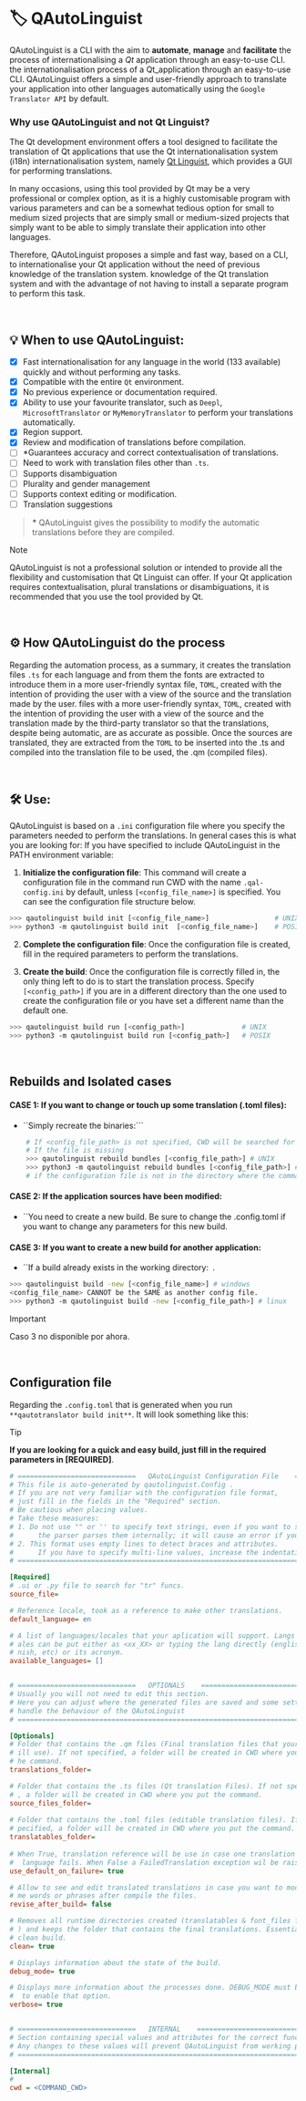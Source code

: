 # 🏷️ QAutoLinguist

QAutoLinguist is a CLI with the aim to **automate**, **manage** and **facilitate** the process of internationalising a _Qt_ application through an easy-to-use CLI. 
the internationalisation process of a Qt_application through an easy-to-use CLI.
QAutoLinguist offers a simple and user-friendly approach to translate your application into other languages automatically using the ``Google Translator API`` by default. 

### Why use QAutoLinguist and not Qt Linguist?
The Qt development environment offers a tool designed to facilitate the translation of Qt applications that use the Qt internationalisation system (i18n)
internationalisation system, namely [Qt Linguist](https://doc.qt.io/qt-5/qtlinguist-index.html), which provides a GUI for performing translations.

In many occasions, using this tool provided by Qt may be a very professional or complex option, 
as it is a highly customisable program with various parameters and can be a somewhat tedious option for small to medium sized projects that are simply
small or medium-sized projects that simply want to be able to simply translate their application into other languages.

Therefore, QAutoLinguist proposes a simple and fast way, based on a CLI, to internationalise your Qt application without the need of previous knowledge of the translation system.
knowledge of the Qt translation system and with the advantage of not having to install a separate program to perform this task.

<br>

## 💡 When to use QAutoLinguist:
- [x] Fast internationalisation for any language in the world (133 available) quickly and without performing any tasks.
- [x] Compatible with the entire ``Qt`` environment.
- [x] No previous experience or documentation required.
- [x] Ability to use your favourite translator, such as ``Deepl``, ``MicrosoftTranslator`` or ``MyMemoryTranslator`` to perform your translations automatically.
- [x] Region support.
- [x] Review and modification of translations before compilation.
- [ ] *Guarantees accuracy and correct contextualisation of translations.
- [ ] Need to work with translation files other than ``.ts``.
- [ ] Supports disambiguation
- [ ] Plurality and gender management
- [ ] Supports context editing or modification.
- [ ] Translation suggestions

> __*__ QAutoLinguist gives the possibility to modify the automatic translations before they are compiled.

> [!NOTE]
> QAutoLinguist is not a professional solution or intended to provide all the flexibility and customisation that Qt Linguist can offer.
> If your Qt application requires contextualisation, plural translations or disambiguations, it is recommended that you use the tool provided by Qt.

<br>

## ⚙️ How QAutoLinguist do the process
Regarding the automation process, as a summary, it creates the translation files ``.ts`` for each language and from them the fonts are extracted to introduce them 
in a more user-friendly syntax file, ``TOML``, created with the intention of providing the user with a view of the source and the translation made by the user. 
files with a more user-friendly syntax, ``TOML``, created with the intention of providing the user with a view of the source and the translation made by 
the third-party translator so that the translations, despite being automatic, are as accurate as possible.
Once the sources are translated, they are extracted from the ``TOML`` to be inserted into the .ts and compiled into the translation file to be used, the .qm (compiled files).

<br>

## 🛠️ Use:
QAutoLinguist is based on a ``.ini`` configuration file where you specify the parameters needed to perform the translations.
In general cases this is what you are looking for:
If you have specified to include QAutoLinguist in the PATH environment variable:

1. **Initialize the configuration file**:
This command will create a configuration file in the command run CWD with the name ``.qal-config.ini`` by default, unless ``[<config_file_name>]``
is specified.
You can see the configuration file structure below.

  ```bash
  >>> qautolinguist build init [<config_file_name>]                # UNIX
  >>> python3 -m qautolinguist build init  [<config_file_name>]    # POSIX
  ```
  
2. **Complete the configuration file**:
Once the configuration file is created, fill in the required parameters to perform the translations.

3. **Create the build**:
Once the configuration file is correctly filled in, the only thing left to do is to start the translation process.
Specify ``[<config_path>]`` if you are in a different directory than the one used to create the configuration file or you have set a different name than the default one.

  ```bash
  >>> qautolinguist build run [<config_path>]              # UNIX
  >>> python3 -m qautolinguist build run [<config_path>]   # POSIX
  ```

<br>

## Rebuilds and Isolated cases

#### CASE 1: If you want to change or touch up some translation (.toml files):
- ``Simply recreate the binaries:```
```bash
    # If <config_file_path> is not specified, CWD will be searched for a TOML file named [.config.toml].
    # If the file is missing
    >>> qautolinguist rebuild bundles [<config_file_path>] # UNIX
    >>> python3 -m qautolinguist rebuild bundles [<config_file_path>] # POSIX
    # if the configuration file is not in the directory where the command is executed, specify its path
```

#### CASE 2: If the application sources have been modified:
- ``You need to create a new build.
    Be sure to change the .config.toml if you want to change any parameters for this new build.

#### CASE 3: If you want to create a new build for another application:
- ``If a build already exists in the working directory:``` ```.
```bash
>>> qautolinguist build -new [<config_file_name>] # windows
<config_file_name> CANNOT be the SAME as another config file.
>>> python3 -m qautolinguist build -new [<config_file_path>] # linux
```

> [!IMPORTANT]
> Caso 3 no disponible por ahora.

<br>

## Configuration file
Regarding the ``.config.toml`` that is generated when you run ``**qautotranslator build init**``.
It will look something like this:

> [!TIP]
> **If you are looking for a quick and easy build, just fill in the required parameters in [REQUIRED]**.

```ini
# =============================   QAutoLinguist Configuration File    =====================================
# This file is auto-generated by qautolinguist.Config .
# If you are not very familiar with the configuration file format, 
# just fill in the fields in the "Required" section. 
# Be cautious when placing values.
# Take these measures:
# 1. Do not use "" or '' to specify text strings, even if you want to specify paths containing spaces;
#      the parser parses them internally; it will cause an error if you do.
# 2. This format uses empty lines to detect braces and attributes. 
#      If you have to specify multi-line values, increase the indentation for each new line.
# ========================================================================================================

[Required]
# .ui or .py file to search for "tr" funcs.
source_file= 

# Reference locale, took as a reference to make other translations.
default_language= en   

# A list of languages/locales that your aplication will support. Langs or loc
# ales can be put either as <xx_XX> or typing the lang directly (english, spa
# nish, etc) or its acronym.
available_languages= []


# =============================   OPTIONALS    =====================================
# Usually you will not need to edit this section.
# Here you can adjust where the generated files are saved and some settings to
# handle the behaviour of the QAutoLinguist
# ==================================================================================

[Optionals]
# Folder that contains the .qm files (Final translation files that your app w
# ill use). If not specified, a folder will be created in CWD where you put t
# he command.
translations_folder= 

# Folder that contains the .ts files (Qt translation Files). If not specified
# , a folder will be created in CWD where you put the command.
source_files_folder= 
     
# Folder that contains the .toml files (editable translation files). If not s
# pecified, a folder will be created in CWD where you put the command.
translatables_folder= 
        
# When True, translation reference will be use in case one translation in one
#  language fails. When False a FailedTranslation exception wil be raised.
use_default_on_failure= true     

# Allow to see and edit translated translations in case you want to modify so
# me words or phrases after compile the files.
revise_after_build= false      

# Removes all runtime directories created (translatables & font_files folders
# ) and keeps the folder that contains the final translations. Essentially a 
# clean build.
clean= true            

# Displays information about the state of the build.
debug_mode= true               

# Displays more information about the processes done. DEBUG_MODE must be True
#  to enable that option.
verbose= true   


# =============================   INTERNAL    ====================================================
# Section containing special values and attributes for the correct functioning of QAutoLinguist. 
# Any changes to these values will prevent QAutoLinguist from working properly.
# ================================================================================================

[Internal]
# 
cwd = <COMMAND_CWD>  

```



